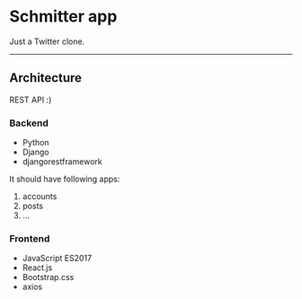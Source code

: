 # Schmitter app

Just a Twitter clone.
***
## Architecture
REST API :)
### Backend
* Python
* Django
* djangorestframework

It should have following apps:
1. accounts
2. posts
3. ...

### Frontend
* JavaScript ES2017
* React.js
* Bootstrap.css
* axios
